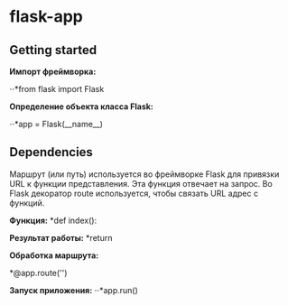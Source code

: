 # flask-app


## Getting started

**Импорт фреймворка:**

⋅⋅*from flask import Flask

**Определение объекта класса Flask:**

⋅⋅*app = Flask(_\_name__)

## Dependencies

Маршрут (или путь) используется во фреймворке Flask для привязки URL к функции представления. Эта функция отвечает на запрос. 
Во Flask декоратор route используется, чтобы связать URL адрес с функций.

**Функция:**
*def index():

**Результат работы:**
*return

**Обработка маршрута:**

*@app.route('')

**Запуск приложения:**
⋅⋅*app.run()